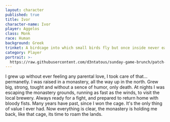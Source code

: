 ```yaml
---
layout: character
published: true
title: Ivor
character-name: Ivor
player: Aggelos
class: Monk
race: Human
background: Greek
trinket: A birdcage into which small birds fly but once inside never eat or leave
category: Player
portrait: >-
  https://raw.githubusercontent.com/d3ntatous/sunday-game-brunch/patch-1/img/_Ivormonk.jpg
---
```

I grew up without ever feeling any parental love, I took care of that... permanetly. I was raised in a monastery, all the way up in the north. Grew big, strong, tought and without a sence of humor, only death. At nights I was escaping the monastery grounds, running as fast as the winds, to visit the local brewery. Always ready for a fight, and prepared to return home with bloody fists. Many years have past, since I won the cage. It's the only thing of value I ever had. Now everything is clear, the monastery is holding me back, like that cage, its time to roam the lands.
